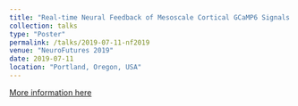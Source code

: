 ```yaml
---
title: "Real-time Neural Feedback of Mesoscale Cortical GCaMP6 Signals Using Raspberry-Pi"
collection: talks
type: "Poster"
permalink: /talks/2019-07-11-nf2019
venue: "NeuroFutures 2019"
date: 2019-07-11
location: "Portland, Oregon, USA"
---
```


[More information here](http://neurofutures.org/2019/)
